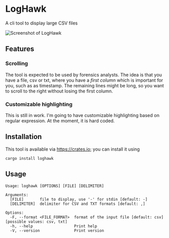 # LogHawk
A cli tool to display large CSV files

![Screenshot of LogHawk](https://github.com/janstarke/loghawk/blob/main/docs/sample.png?raw=true)

## Features 

### Scrolling
The tool is expected to be used by forensics analysts. The idea is that you have a file, csv or txt,
where you have a *first column* which is important for you, such as as timestamp. The remaining lines
might be long, so you want to scroll to the right without losing the first column.

### Customizable highlighting

This is still in work. I'm going to have customizable highlighting based on regular expression. At the moment, it is hard coded.

## Installation

This tool is available via <https://crates.io>; you can install it using

```
cargo install loghawk
```

## Usage

```
Usage: loghawk [OPTIONS] [FILE] [DELIMITER]

Arguments:
  [FILE]       file to display, use '-' for stdin [default: -]
  [DELIMITER]  delimiter for CSV and TXT formats [default: ,]

Options:
  -F, --format <FILE_FORMAT>  format of the input file [default: csv] [possible values: csv, txt]
  -h, --help                  Print help
  -V, --version               Print version
```